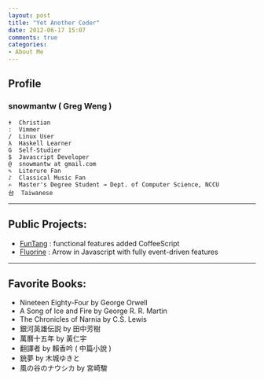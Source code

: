 ```yaml
---
layout: post
title: "Yet Another Coder"
date: 2012-06-17 15:07
comments: true
categories: 
- About Me
---
```


## Profile

### snowmantw ( Greg Weng )

    ✝  Christian
    :  Vimmer
    /  Linux User
    λ  Haskell Learner
    G  Self-Studier
    $  Javascript Developer
    @  snowmantw at gmail.com  
    ✎  Literure Fan  
    ♪  Classical Music Fan
    ✍  Master's Degree Student → Dept. of Computer Science, NCCU  
    台  Taiwanese

---

## Public Projects:

* [FunTang][1]  : functional features added CoffeeScript
* [Fluorine][2] : Arrow in Javascript with fully event-driven features 

[1]:https://github.com/snowmantw/FunTang
[2]:https://github.com/snowmantw/Fluorine

---

## Favorite Books: 

* Nineteen Eighty-Four by George Orwell
* A Song of Ice and Fire by George R. R. Martin
* The Chronicles of Narnia by C.S. Lewis 
* 銀河英雄伝説 by 田中芳樹
* 萬曆十五年 by 黃仁宇
* 翻譯者 by 賴香吟 ( 中篇小說 )
* 銃夢 by 木城ゆきと 
* 風の谷のナウシカ by 宮崎駿 

